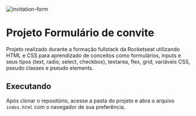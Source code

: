 ![invitation-form](https://github.com/user-attachments/assets/de8e9bc7-a3a2-4031-82e1-4a9b0626b46b)

# Projeto Formulário de convite

Projeto realizado durante a formação fullstack da Rocketseat utilizando HTML e CSS para aprendizado de conceitos como formulários, inputs e seus tipos (text, radio, select, checkbox), textarea, flex, grid, variáveis CSS, pseudo classes e pseudo elements.

## Executando

Após clonar o repositório, acesse a pasta do projeto e abra o arquivo `index.html` com o navegador de sua preferência.
